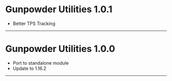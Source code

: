 # Gunpowder Utilities 1.0.1

- Better TPS Tracking


---
# Gunpowder Utilities 1.0.0

- Port to standalone module
- Update to 1.16.2

---